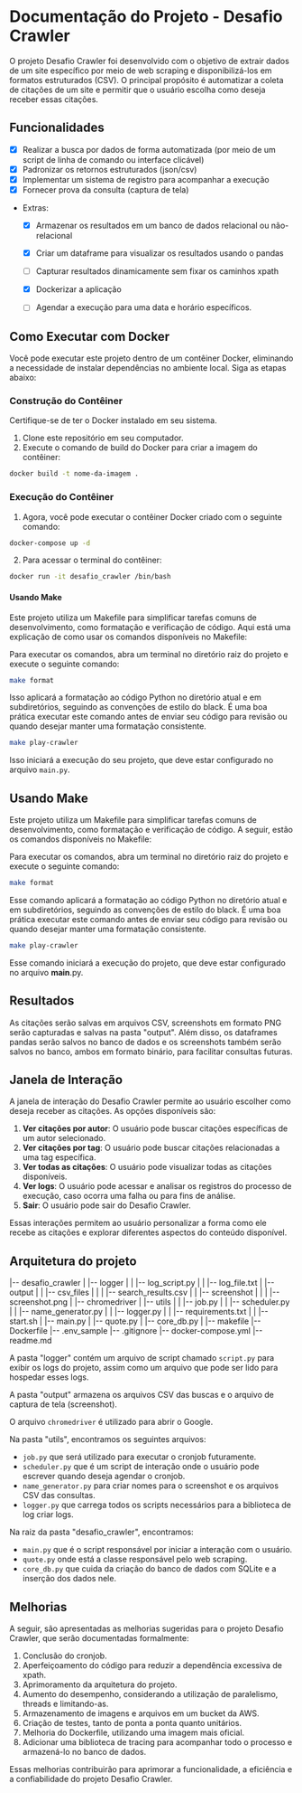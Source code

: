 # Documentação do Projeto - Desafio Crawler

O projeto Desafio Crawler foi desenvolvido com o objetivo de extrair dados de um site específico por meio de web scraping e disponibilizá-los em formatos estruturados (CSV). O principal propósito é automatizar a coleta de citações de um site e permitir que o usuário escolha como deseja receber essas citações.

## Funcionalidades


- [x]  Realizar a busca por dados de forma automatizada (por meio de um script de linha de comando ou interface clicável)
- [x]  Padronizar os retornos estruturados (json/csv)
- [x]  Implementar um sistema de registro para acompanhar a execução
- [x]  Fornecer prova da consulta (captura de tela)
- Extras:
    - [x]  Armazenar os resultados em um banco de dados relacional ou não-relacional
    - [x]  Criar um dataframe para visualizar os resultados usando o pandas
    - [ ]  Capturar resultados dinamicamente sem fixar os caminhos xpath
    - [x]  Dockerizar a aplicação
    - [ ]  Agendar a execução para uma data e horário específicos.



## Como Executar com Docker

Você pode executar este projeto dentro de um contêiner Docker, eliminando a necessidade de instalar dependências no ambiente local. Siga as etapas abaixo:

### Construção do Contêiner

Certifique-se de ter o Docker instalado em seu sistema.

1. Clone este repositório em seu computador.
2. Execute o comando de build do Docker para criar a imagem do contêiner:

```bash
docker build -t nome-da-imagem .
```
### Execução do Contêiner

1. Agora, você pode executar o contêiner Docker criado com o seguinte comando:

```bash
docker-compose up -d

```
2. Para acessar o terminal do contêiner:

```bash
docker run -it desafio_crawler /bin/bash

```
#### Usando Make
Este projeto utiliza um Makefile para simplificar tarefas comuns de desenvolvimento, como formatação e verificação de código. Aqui está uma explicação de como usar os comandos disponíveis no Makefile:

Para executar os comandos, abra um terminal no diretório raiz do projeto e execute o seguinte comando:


```bash
make format
```
Isso aplicará a formatação ao código Python no diretório atual e em subdiretórios, seguindo as convenções de estilo do black. É uma boa prática executar este comando antes de enviar seu código para revisão ou quando desejar manter uma formatação consistente.


```bash
make play-crawler
```
Isso iniciará a execução do seu projeto, que deve estar configurado no arquivo `main.py`.


## Usando Make

Este projeto utiliza um Makefile para simplificar tarefas comuns de desenvolvimento, como formatação e verificação de código. A seguir, estão os comandos disponíveis no Makefile:

Para executar os comandos, abra um terminal no diretório raiz do projeto e execute o seguinte comando:

```bash
make format

```

Esse comando aplicará a formatação ao código Python no diretório atual e em subdiretórios, seguindo as convenções de estilo do black. É uma boa prática executar este comando antes de enviar seu código para revisão ou quando desejar manter uma formatação consistente.

```bash
make play-crawler

```

Esse comando iniciará a execução do projeto, que deve estar configurado no arquivo **main**.py.


## Resultados

As citações serão salvas em arquivos CSV, screenshots em formato PNG serão capturadas e salvas na pasta "output". Além disso, os dataframes pandas serão salvos no banco de dados e os screenshots também serão salvos no banco, ambos em formato binário, para facilitar consultas futuras.


## Janela de Interação

A janela de interação do Desafio Crawler permite ao usuário escolher como deseja receber as citações. As opções disponíveis são:

1. **Ver citações por autor**: O usuário pode buscar citações específicas de um autor selecionado.
2. **Ver citações por tag**: O usuário pode buscar citações relacionadas a uma tag específica.
3. **Ver todas as citações**: O usuário pode visualizar todas as citações disponíveis.
4. **Ver logs**: O usuário pode acessar e analisar os registros do processo de execução, caso ocorra uma falha ou para fins de análise.
5. **Sair**: O usuário pode sair do Desafio Crawler.

Essas interações permitem ao usuário personalizar a forma como ele recebe as citações e explorar diferentes aspectos do conteúdo disponível.


## Arquitetura do projeto 

|-- desafio_crawler
|   |-- logger
|   |   |-- log_script.py
|   |   |-- log_file.txt
|   |-- output
|   |   |-- csv_files
|   |   |   |-- search_results.csv
|   |   |-- screenshot
|   |   |   |-- screenshot.png
|   |-- chromedriver
|   |-- utils
|   |   |-- job.py
|   |   |-- scheduler.py
|   |   |-- name_generator.py
|   |   |-- logger.py
|   |   |-- requirements.txt
|   |   |-- start.sh
|   |-- main.py
|   |-- quote.py
|   |-- core_db.py
|   |-- makefile
|-- Dockerfile
|-- .env_sample
|-- .gitignore
|-- docker-compose.yml
|-- readme.md

A pasta "logger" contém um arquivo de script chamado `script.py` para exibir os logs do projeto, assim como um arquivo que pode ser lido para hospedar esses logs.

A pasta "output" armazena os arquivos CSV das buscas e o arquivo de captura de tela (screenshot).

O arquivo `chromedriver` é utilizado para abrir o Google.

Na pasta "utils", encontramos os seguintes arquivos:

- `job.py` que será utilizado para executar o cronjob futuramente.
- `scheduler.py` que é um script de interação onde o usuário pode escrever quando deseja agendar o cronjob.
- `name_generator.py` para criar nomes para o screenshot e os arquivos CSV das consultas.
- `logger.py` que carrega todos os scripts necessários para a biblioteca de log criar logs.

Na raiz da pasta "desafio_crawler", encontramos:

- `main.py` que é o script responsável por iniciar a interação com o usuário.
- `quote.py` onde está a classe responsável pelo web scraping.
- `core_db.py` que cuida da criação do banco de dados com SQLite e a inserção dos dados nele.



## Melhorias

A seguir, são apresentadas as melhorias sugeridas para o projeto Desafio Crawler, que serão documentadas formalmente:

1. Conclusão do cronjob.
2. Aperfeiçoamento do código para reduzir a dependência excessiva de xpath.
3. Aprimoramento da arquitetura do projeto.
4. Aumento do desempenho, considerando a utilização de paralelismo, threads e limitando-as.
5. Armazenamento de imagens e arquivos em um bucket da AWS.
6. Criação de testes, tanto de ponta a ponta quanto unitários.
7. Melhoria do Dockerfile, utilizando uma imagem mais oficial.
8. Adicionar uma biblioteca de tracing para acompanhar todo o processo e armazená-lo no banco de dados.

Essas melhorias contribuirão para aprimorar a funcionalidade, a eficiência e a confiabilidade do projeto Desafio Crawler.
